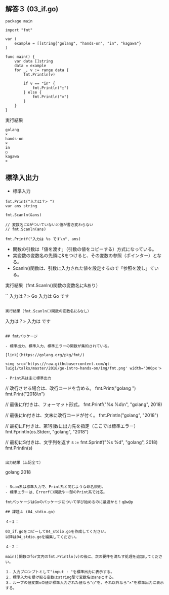 ## 解答３ (03_if.go)

```
package main

import "fmt"

var (
    example = []string{"golang", "hands-on", "in", "kagawa"}
)

func main() {
    var data []string
    data = example
    for _, v := range data {
        fmt.Println(v)

        if v == "in" {
            fmt.Println("○")
        } else {
            fmt.Println("×")
        }
    }
}
```


実行結果

```
golang
×
hands-on
×
in
○
kagawa
×
```

## 標準入出力

- 標準入力
```
fmt.Print("入力は？> ")
var ans string

fmt.Scanln(&ans)

// 変数名に&がついていないと値が書き変わらない
// fmt.Scanln(ans)

fmt.Printf("入力は %s です\n", ans)
```

- 関数の引数は「値を渡す」（引数の値をコピーする）方式になっている。
- 実変数の変数名の先頭に&をつけると、その変数の参照（ポインター）となる。
- Scanln()関数は、引数に入力された値を設定するので「参照を渡し」ている。


実行結果（fmt.Scanln()関数の変数名に&あり）

``
入力は？> Go
入力は Go です
```

実行結果（fmt.Scanln()関数の変数名に&なし）

```
入力は？> 入力は  です
```

## fmtパッケージ

- 標準出力、標準入力、標準エラーの関数が集約されている。

[link](https://golang.org/pkg/fmt/)

<img src='https://raw.githubusercontent.com/qt-luigi/talks/master/2018/go-intro-hands-on/img/fmt.png' width='300px'>

- Print系は主に標準出力

```
// 改行させる場合は、改行コードを含める。
fmt.Print("golang ")
fmt.Print("2018\n")

// 最後にf付きは、フォーマット形式。
fmt.Printf("%s %d\n", "golang", 2018)

// 最後にln付きは、文末に改行コードが付く。
fmt.Println("golang", "2018")

// 最初にF付きは、第1引数に出力先を指定（ここでは標準エラー）
fmt.Fprintln(os.Stderr, "golang", "2018")

// 最初にS付きは、文字列を返す
s := fmt.Sprintf("%s %d", "golang", 2018)
fmt.Println(s)
```

出力結果（上記全て）

```
golang 2018
```

- Scan系は標準入力で、Print系と同じような命名規則。
- 標準エラーは、Errorf()関数や一部のPrint系で対応。

fmtパッケージはGoのパッケージについて学び始めるのに最適かと！q@w@p

## 課題４ (04_stdio.go)

４−１：

03_if.goをコピーして04_stdio.goを作成してください。
以降は04_stdio.goを編集してください。

４−２：

main()関数のfor文内のfmt.Println(v)の後に、次の要件を満たす処理を追加してください。

１．入力プロンプトとして"input : "を標準出力に表示する。
２．標準入力を受け取る変数はstring型で変数名はansとする。
３．ループの値変数vの値が標準入力された値なら"○"を、それ以外なら"×"を標準出力に表示する。

